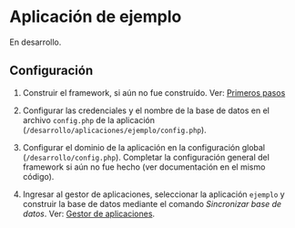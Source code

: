 # Aplicación de ejemplo

En desarrollo.

## Configuración

1. Construir el framework, si aún no fue construído. Ver: [Primeros pasos](https://github.com/gquagliano/foxtrot-framework/wiki/Primeros-pasos)

2. Configurar las credenciales y el nombre de la base de datos en el archivo `config.php` de la aplicación (`/desarrollo/aplicaciones/ejemplo/config.php`).

3. Configurar el dominio de la aplicación en la configuración global (`/desarrollo/config.php`). Completar la configuración general del framework si aún no fue hecho (ver documentación en el mismo código).

4. Ingresar al gestor de aplicaciones, seleccionar la aplicación `ejemplo` y construir la base de datos mediante el comando *Sincronizar base de datos*. Ver: [Gestor de aplicaciones](https://github.com/gquagliano/foxtrot-framework/wiki/Gestor-de-aplicaciones).

